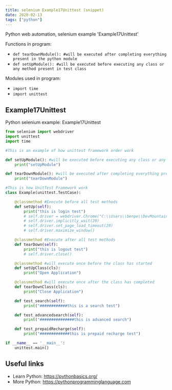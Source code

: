 ```yaml
---
title: selenium Example17Unittest (snippet)
date: 2020-02-13
tags: ["python"]
---
```

Python web automation, selenium example 'Example17Unittest'

Functions in program: 
* `def tearDownModule(): #will be executed after completing everything present in the python module`
* `def setUpModule(): #will be executed before executing any class or any method present in test class`

Modules used in program: 
* `import time`
* `import unittest`

## Example17Unittest

Python selenium example: Example17Unittest

```python
from selenium import webdriver
import unittest
import time

#This is an example of how unittest framework order work

def setUpModule(): #will be executed before executing any class or any method present in test class
    print("setUpModule")

def tearDownModule(): #will be executed after completing everything present in the python module
    print("tearDownModule")

#This is how UnitTest Framework work
class Example(unittest.TestCase):

    @classmethod #Execute before all test methods
    def setUp(self):
        print("this is login test")
        # self.driver = webdriver.Chrome("C:\\Users\\benpe\\DevMountain\\testing-resources\\chromedriver.exe")
        # self.driver.implicitly_wait(20)
        # self.driver.set_page_load_timeout(20)
        # self.driver.maximize_window()

    @classmethod #Execute after all test methods
    def tearDown(self):
        print("this is logout test")
        # self.driver.close()

    @classmethod #will execute once before the class has started
    def setUpClass(cls):
        print("Open Application")

    @classmethod #will execute once after the class has completed
    def tearDownClass(cls):
        print("Close Application")

    def test_search(self):
        print("############this is a search test")

    def test_advancedsearch(self):
        print("###############this is advanced search")

    def test_prepaidRecharge(self):
        print("#############this is prepaid recharge test")

if __name__ == '__main__':
    unittest.main()


```

## Useful links

- Learn Python: https://pythonbasics.org/
- More Python: https://pythonprogramminglanguage.com
